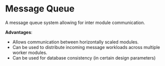 # Message Queue
A message queue system allowing for inter module communication.

**Advantages**:
* Allows communication between horizontally scaled modules.
* Can be used to distribute incoming message workloads across multiple worker modules.
* Can be used for database consistency (in certain design parameters)